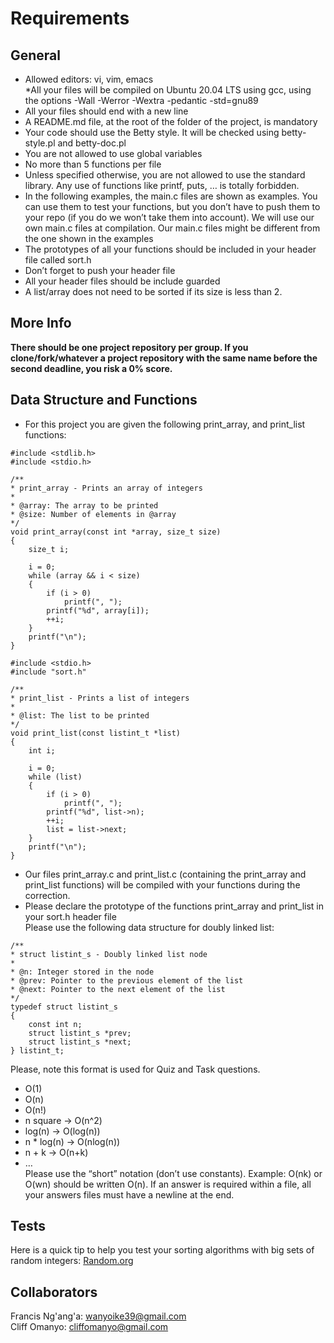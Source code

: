 Requirements
===========
General
-------
* Allowed editors: vi, vim, emacs  
*All your files will be compiled on Ubuntu 20.04 LTS using gcc, using the options -Wall -Werror -Wextra -pedantic -std=gnu89  
* All your files should end with a new line  
* A README.md file, at the root of the folder of the project, is mandatory  
* Your code should use the Betty style. It will be checked using betty-style.pl and betty-doc.pl  
* You are not allowed to use global variables  
* No more than 5 functions per file  
* Unless specified otherwise, you are not allowed to use the standard library. Any use of functions like printf, puts, … is totally forbidden.  
* In the following examples, the main.c files are shown as examples. You can use them to test your functions, but you don’t have to push them to your repo (if you do we won’t take them into account). We will use our own main.c files at compilation. Our main.c files might be different from the one shown in the examples  
* The prototypes of all your functions should be included in your header file called sort.h  
* Don’t forget to push your header file  
* All your header files should be include guarded  
* A list/array does not need to be sorted if its size is less than 2.  

More Info
---------
__There should be one project repository per group. If you clone/fork/whatever a project repository with the same name before the second deadline, you risk a 0% score.__

Data Structure and Functions
----------------------------
* For this project you are given the following print_array, and print_list functions:  

```
#include <stdlib.h>  
#include <stdio.h>  

/**  
* print_array - Prints an array of integers  
*  
* @array: The array to be printed  
* @size: Number of elements in @array  
*/  
void print_array(const int *array, size_t size)  
{  
    size_t i;  

    i = 0;  
    while (array && i < size)  
    {  
        if (i > 0)  
            printf(", ");  
        printf("%d", array[i]);  
        ++i;  
    }  
    printf("\n");  
}  
```

```
#include <stdio.h>  
#include "sort.h"  

/**  
* print_list - Prints a list of integers  
*  
* @list: The list to be printed  
*/  
void print_list(const listint_t *list)  
{  
    int i;  

    i = 0;  
    while (list)  
    {  
        if (i > 0)  
            printf(", ");  
        printf("%d", list->n);  
        ++i;  
        list = list->next;  
    }  
    printf("\n");  
}  
```

* Our files print_array.c and print_list.c (containing the print_array and print_list functions) will be compiled with your functions during the correction.  
* Please declare the prototype of the functions print_array and print_list in your sort.h header file  
Please use the following data structure for doubly linked list:  

```
/**  
* struct listint_s - Doubly linked list node  
*  
* @n: Integer stored in the node  
* @prev: Pointer to the previous element of the list  
* @next: Pointer to the next element of the list  
*/  
typedef struct listint_s  
{  
    const int n;  
    struct listint_s *prev;  
    struct listint_s *next;  
} listint_t;  
```

Please, note this format is used for Quiz and Task questions.  

* O(1)  
* O(n)  
* O(n!)  
* n square -> O(n^2)  
* log(n) -> O(log(n))  
* n * log(n) -> O(nlog(n))  
* n + k -> O(n+k)  
* …  
Please use the “short” notation (don’t use constants). Example: O(nk) or O(wn) should be written O(n). If an answer is required within a file, all your answers files must have a newline at the end.  

Tests
-----
Here is a quick tip to help you test your sorting algorithms with big sets of random integers: [Random.org](https://intranet.alxswe.com/rltoken/YR-VWQbICB59wZs1eAaI3w)  

Collaborators
-------------
Francis Ng'ang'a: wanyoike39@gmail.com  
Cliff Omanyo: cliffomanyo@gmail.com
